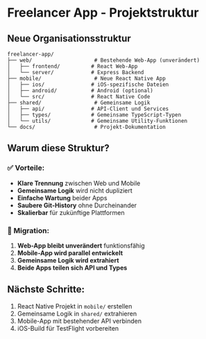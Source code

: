 # Freelancer App - Projektstruktur

## Neue Organisationsstruktur

```
freelancer-app/
├── web/                    # Bestehende Web-App (unverändert)
│   ├── frontend/          # React Web-App
│   └── server/            # Express Backend
├── mobile/                 # Neue React Native App
│   ├── ios/               # iOS-spezifische Dateien
│   ├── android/           # Android (optional)
│   └── src/               # React Native Code
├── shared/                 # Gemeinsame Logik
│   ├── api/               # API-Client und Services
│   ├── types/             # Gemeinsame TypeScript-Typen
│   └── utils/             # Gemeinsame Utility-Funktionen
└── docs/                   # Projekt-Dokumentation
```

## Warum diese Struktur?

### ✅ Vorteile:
- **Klare Trennung** zwischen Web und Mobile
- **Gemeinsame Logik** wird nicht dupliziert
- **Einfache Wartung** beider Apps
- **Saubere Git-History** ohne Durcheinander
- **Skalierbar** für zukünftige Plattformen

### 🔄 Migration:
1. **Web-App bleibt unverändert** funktionsfähig
2. **Mobile-App wird parallel entwickelt**
3. **Gemeinsame Logik wird extrahiert**
4. **Beide Apps teilen sich API und Types**

## Nächste Schritte:
1. React Native Projekt in `mobile/` erstellen
2. Gemeinsame Logik in `shared/` extrahieren
3. Mobile-App mit bestehender API verbinden
4. iOS-Build für TestFlight vorbereiten
